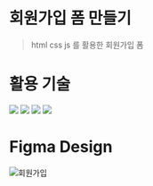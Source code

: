 # 회원가입 폼 만들기
> html css js 를 활용한 회원가입 폼
> 
# 활용 기술
  <div>
  <img src="https://img.shields.io/badge/Figma-F24E1E?style=for-the-badge&logo=Figma&logoColor=white">
  <img src="https://img.shields.io/badge/html5-E34F26?style=for-the-badge&logo=html5&logoColor=white"> 
  <img src="https://img.shields.io/badge/css-1572B6?style=for-the-badge&logo=css3&logoColor=white">
  <img src="https://img.shields.io/badge/javascript-F7DF1E?style=for-the-badge&logo=javascript&logoColor=black">
</div>


# Figma Design
![회원가입](https://github.com/HongDawww/free/assets/142575028/f66fd539-3724-4236-a5e0-88ab2c84ac6a)
